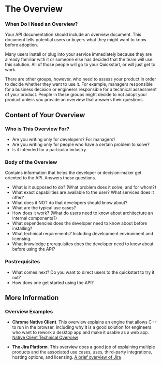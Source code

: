 # The Overview

### When Do I Need an Overview?

Your API documentation should include an overview document. This document tells potential users or buyers what they might want to know before adoption.

Many users install or plug into your service immediately because they are already familiar with it or someone else has decided that the team will use this solution. All of those people will go to your Quickstart, or will just get to work.

There are other groups, however, who need to assess your product in order to decide whether they want to use it. For example, managers responsible for a business decision or engineers responsible for a technical assessment of your product. People in these groups might decide to not adopt your product unless you provide an overview that answers their questions.

## Content of Your Overview

### Who is This Overview For?

* Are you writing only for developers? For managers?
* Are you writing only for people who have a certain problem to solve?
* Is it intended for a particular industry.

### Body of the Overview

Contains information that helps the developer or decision-maker get oriented to the API. Answers these questions.

* What is it supposed to do? (What problem does it solve, and for whom?)
* What exact capabilities are available to the user? What services does it offer?
* What does it NOT do that developers should know about?
* What are the typical use cases?
* How does it work? (What do users need to know about architecture an internal components?)
* What dependencies does the developer need to know about before installing?
* What technical requirements? Including development environment and licensing.
* What knowledge prerequisites does the developer need to know about before using the API?

### Postrequisites

* What comes next? Do you want to direct users to the quickstart to try it out?
* How does one get started using the API?

## More Information

### Overview Examples

* **Chrome Native Client**. This overview explains an engine that allows C++ to run in the browser, including why it is a good solution for engineers who want to rework a desktop app and make it usable as a web app.
    [Native Client Technical Overview](https://developer.chrome.com/native-client/overview)

* **The Jira Platform**. This overview does a good job of explaining multiple products and the associated use cases, uses, third-party integrations, hosting options, and licensing. [A brief overview of Jira](https://www.atlassian.com/software/jira/guides/getting-started/overview#about-the-jira-platform)
